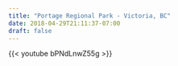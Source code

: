 ```yaml
---
title: "Portage Regional Park - Victoria, BC"
date: 2018-04-29T21:11:37-07:00
draft: false
---
```


{{< youtube bPNdLnwZ55g >}}
